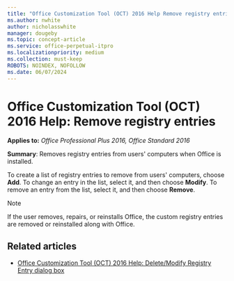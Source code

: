 ```yaml
---
title: "Office Customization Tool (OCT) 2016 Help Remove registry entries"
ms.author: nwhite
author: nicholasswhite
manager: dougeby
ms.topic: concept-article
ms.service: office-perpetual-itpro
ms.localizationpriority: medium
ms.collection: must-keep
ROBOTS: NOINDEX, NOFOLLOW
ms.date: 06/07/2024
---
```


# Office Customization Tool (OCT) 2016 Help: Remove registry entries

**Applies to:** *Office Professional Plus 2016, Office Standard 2016*

**Summary**: Removes registry entries from users' computers when Office is installed.
  
To create a list of registry entries to remove from users' computers, choose **Add**. To change an entry in the list, select it, and then choose **Modify**. To remove an entry from the list, select it, and then choose **Remove**.
  
> [!NOTE]
> If the user removes, repairs, or reinstalls Office, the custom registry entries are removed or reinstalled along with Office.
  
## Related articles

- [Office Customization Tool (OCT) 2016 Help: Delete/Modify Registry Entry dialog box](oct-2016-help-delete-modify-registry-entry-dialog-box.md)